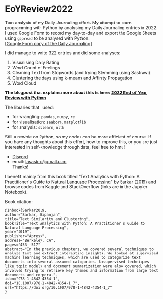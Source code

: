 # EoYReview2022
Text analysis of my Daily Journaling effort. My attempt to learn programming with Python by analysing my Daily Journaling entries in 2022.<br>
I used Google Form to record my day-to-day and export the Google Sheets using `gspread` to be analysed with Python.<br>
[<a href="https://docs.google.com/forms/d/e/1FAIpQLSfcqRrv4fmuOiMt5WDmWzB7saDUst_Lgri0VJohbMea4iD3LQ/viewform">Google Form copy of the Daily Journaling</a>]

I did manage to write 322 entries and did some analyses:<br>
1. Visualising Daily Rating
2. Word Count of Feelings
3. Cleaning Text from Stopwords (and trying Stemming using Sastrawi)
4. Clustering the days using k-means and Affinity Propagation
5. Word Cloud

**The blogpost that explains more about this is here: <a href="https://lasasimi.com/?p=669&preview=true">2022 End of Year Review with Python</a>**

The libraries that I used:<br>
- for wrangling: `pandas`, `numpy`, `re`<br>
- for visualisation: `seaborn`, `matplotlib`<br>
- for analysis: `sklearn`, `nltk`<br>

Still a newbie on Python, so my codes can be more efficient of course. If you have any thoughts about this effort, how to improve this, or you are just interested in self-knowledge through data, feel free to hmu!

- <a href="https://discordapp.com/users/lasmi#4653">Discord</a> <br>
- email: lasasimi@gmail.com<br>
Thanks!

I benefit mainly from this book titled "Text Analytics with Python: A Practitioner's Guide to Natural Language Processing" by Sarkar (2019) and browse codes from Kaggle and StackOverflow (links are in the Jupyter Notebook). 

Book citation:<br>
```
@Inbook{Sarkar2019,
author="Sarkar, Dipanjan",
title="Text Similarity and Clustering",
bookTitle="Text Analytics with Python: A Practitioner's Guide to Natural Language Processing",
year="2019",
publisher="Apress",
address="Berkeley, CA",
pages="453--517",
abstract="In the previous chapters, we covered several techniques to analyze text and extract interesting insights. We looked at supervised machine learning techniques, which are used to categorize text documents into several assumed categories. Unsupervised techniques like topic models and document summarization were also covered, which involved trying to retrieve key themes and information from large text documents and corpora.",
isbn="978-1-4842-4354-1",
doi="10.1007/978-1-4842-4354-1_7",
url="https://doi.org/10.1007/978-1-4842-4354-1_7"
}
```

